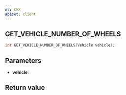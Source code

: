 ```yaml
---
ns: CFX
apiset: client
---
```

## GET_VEHICLE_NUMBER_OF_WHEELS

```c
int GET_VEHICLE_NUMBER_OF_WHEELS(Vehicle vehicle);
```


## Parameters
* **vehicle**: 

## Return value

